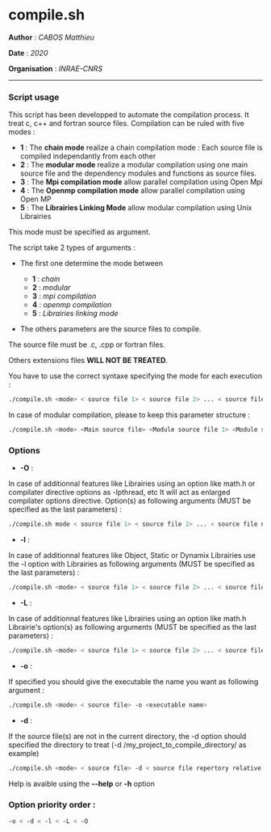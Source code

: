 # compile.sh

**Author** : *CABOS Matthieu*

**Date** : *2020*

**Organisation** : *INRAE-CNRS*

************************************************************

### Script usage

This script has been developped to automate the compilation process.
It treat c, c++ and fortran source files. Compilation can be ruled with five modes :

* **1** : The **chain mode** realize a chain compilation mode : Each source file is 
compiled independantly from each other
* **2** : The **modular mode** realize a modular compilation using one main source file 
and the dependency modules and functions as source files.
* **3** : The **Mpi compilation mode** allow parallel compilation using Open Mpi
* **4** : The **Openmp compilation mode** allow parallel compilation using Open MP
* **5** : The **Librairies Linking Mode** allow modular compilation using Unix Librairies

This mode must be specified as argument.

The script take 2 types of arguments : 
* The first one determine the mode between 
	* **1** : *chain* 
	* **2** : *modular*
	* **3** : *mpi compilation*
	* **4** : *openmp compilation*
	* **5** : *Librairies linking mode*
	
* The others parameters are the source files to compile.

The source file must be .c, .cpp or fortran files. 

Others extensions files **WILL NOT BE TREATED**.

You have to use the correct syntaxe specifying the mode for each execution :

```bash
./compile.sh <mode> < source file 1> < source file 2> ... < source file n>
```
In case of modular compilation, please to keep this parameter structure :

```bash
./compile.sh <mode> <Main source file> <Module source file 1> <Module source file 2> ... <Module source file n>
```
### Options

* **-O** : 

In case of additionnal features like Librairies using an option like math.h or compilater directive
options as -lpthread, etc
It will act as enlarged compilater options directive.
Option(s) as following arguments (MUST be specified as the last parameters) :

```bash
./compile.sh mode < source file 1> < source file 2> ... < source file n> -O -lm ...
```

* **-l** :

In case of additionnal features like Object, Static or Dynamix Librairies use the -l option with
Librairies as following arguments (MUST be specified as the last parameters) :

```bash
./compile.sh <mode> < source file 1> < source file 2> ... < source file n> -l <lib_file1.so> <lib_file2.so> ... 
```

* **-L** : 

In case of additionnal features like Librairies using an option like math.h
Librairie's option(s) as following arguments (MUST be specified as the last parameters) :

```bash
./compile.sh <mode> < source file 1> < source file 2> ... < source file n> -L -lm
```

* **-o** : 

If specified you should give the executable the name you want as following argument :

```bash
./compile.sh <mode> < source file> -o <executable name>
```

* **-d** :

If the source file(s) are not in the current directory, the -d option should specified the directory to 
treat (-d /my_project_to_compile_directory/ as example)

```bash
./compile.sh <mode> < source file> -d < source file repertory relative way>
```

 Help is avaible using the **--help** or **-h** option
 
 ### Option priority order :
 
 ```bash
 -o < -d < -l < -L < -O
```
